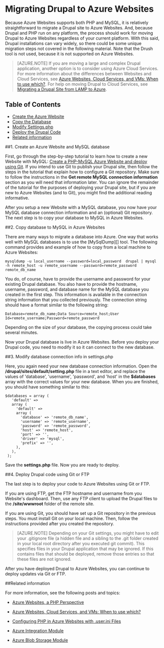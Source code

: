 <!-- deleted in Global -->

<properties linkid="migrating-drupal-to-azure-websites" urlDisplayName="Migrating Drupal to Azure  Websites" pageTitle="Migrating Drupal to Azure  Websites" metaKeywords="Drupal, PHP,  Websites" description="Migrate a Drupal PHP site to Azure  Websites." metaCanonical="" services="web-sites" documentationCenter="PHP" title="Migrating Drupal to Azure  Websites" authors="jroth" solutions="" manager="paulettm" editor="mollybos" />


# Migrating Drupal to Azure  Websites

Because Azure  Websites supports both PHP and MySQL, it is relatively straightforward to migrate a Drupal site to Azure  Websites. And, because Drupal and PHP run on any platform, the process should work for moving Drupal to Azure  Websites regardless of your current platform. With this said, Drupal installations can vary widely, so there could be some unique migration steps not covered in the following material. Note that the Drush tool is not used, because it is not supported on Azure  Websites.

> [AZURE.NOTE]
> If you are moving a large and complex Drupal application, another option is to consider using Azure Cloud Services. For more information about the differences between  Websites and Cloud Services, see <a href="/documentation/articles/choose-web-site-cloud-service-vm/">Azure  Websites, Cloud Services, and VMs: When to use which?</a>. For help on moving Drupal to Cloud Services, see <a href="http://blogs.msdn.com/b/brian_swan/archive/2012/03/19/azure-real-world-migrating-drupal-from-lamp-to-windows-azure.aspx">Migrating a Drupal Site from LAMP to Azure</a>.

## Table of Contents

- [Create the Azure  Website][]
- [Copy the Database][]
- [Modify Settings.php][]
- [Deploy the Drupal Code][]
- [Related information][]
 
##<a name="create-siteanddb"></a>1. Create an Azure Website and MySQL database

First, go through the step-by-step tutorial to learn how to create a new  Website with MySQL: [Create a PHP-MySQL Azure  Website and deploy using Git][]. If you intend to use Git to publish your Drupal site, then follow the steps in the tutorial that explain how to configure a Git repository. Make sure to follow the instructions in the **Get remote MySQL connection information** section as you will need that information later. You can ignore the remainder of the tutorial for the purposes of deploying your Drupal site, but if you are new to Azure  Websites (and to Git), you might find the additional reading informative.

After you setup a new  Website with a MySQL database, you now have your MySQL database connection information and an (optional) Git repository. The next step is to copy your database to MySQL in Azure  Websites.

##<a name="copy-database"></a>2. Copy database to MySQL in Azure Websites

There are many ways to migrate a database into Azure. One way that works well with MySQL databases is to use the [MySqlDump][] tool. The following command provides and example of how to copy from a local machine to Azure  Websites:

    mysqldump -u local_username --password=local_password  drupal | mysql -h remote_host -u remote_username --password=remote_password remote_db_name

You do, of course, have to provide the username and password for your existing Drupal database. You also have to provide the hostname, username, password, and database name for the MySQL database you created in the first step. This information is available in the connection string information that you collected previously. The connection string should have a format similar to the following string:

    Database=remote_db_name;Data Source=remote_host;User Id=remote_username;Password=remote_password

Depending on the size of your database, the copying process could take several minutes.

Now your Drupal database is live in Azure  Websites. Before you deploy your Drupal code, you need to modify it so it can connect to the new database.

##<a name="modify-settingsphp"></a>3. Modify database connection info in settings.php

Here, you again need your new database connection information. Open the **/drupal/sites/default/setting.php** file in a text editor, and replace the values of 'database', 'username', 'password', and 'host' in the **$databases** array with the correct values for your new database. When you are finished, you should have something similar to this:

    $databases = array (
       'default' => 
       array (
         'default' => 
         array (
           'database' => 'remote_db_name',
           'username' => 'remote_username',
           'password' => 'remote_password',
           'host' => 'remote_host',
           'port' => '',
           'driver' => 'mysql',
           'prefix' => '',
         ),
       ),
     );

Save the **settings.php** file. Now you are ready to deploy.

##<a name="deploy-drupalcode"></a>4. Deploy Drupal code using Git or FTP

The last step is to deploy your code to Azure  Websites using Git or FTP.

If you are using FTP, get the FTP hostname and username from you  Website's dashboard. Then, use any FTP client to upload the Drupal files to the **/site/wwwroot** folder of the remote site.

If you are using Git, you should have set up a Git repository in the previous steps. You must install Git on your local machine. Then, follow the instructions provided after you created the repository.

> [AZURE.NOTE]
> Depending on your Git settings, you might have to edit your .gitignore file (a hidden file and a sibling to the .git folder created in your local root directory after you executed git commit). This specifies files in your Drupal application that may be ignored. If this contains files that should be deployed, remove those entries so that these files are not ignored.

After you have deployed Drupal to Azure  Websites, you can continue to deploy updates via Git or FTP.

##<a name="related-information"></a>Related information

For more information, see the following posts and topics:

- [Azure  Websites, a PHP Perspective][]
- [Azure  Websites, Cloud Services, and VMs: When to use which?][]
- [Configuring PHP in Azure  Websites with .user.ini Files][]
- [Azure Integration Module](https://drupal.org/project/azure_auth)
- [Azure Blob Storage Module](https://drupal.org/project/azure_blob)

  [Create the Azure  Website]: #create-siteanddb
  [Copy the Database]: #copy-database
  [Modify Settings.php]: #modify-settingsphp
  [Deploy the Drupal Code]: #deploy-drupalcode
  [Related information]: #related-information
  [Create a PHP-MySQL Azure  Website and deploy using Git]: /documentation/articles/web-sites-php-mysql-deploy-use-git
  [Azure  Websites, a PHP Perspective]: http://blogs.msdn.com/b/silverlining/archive/2012/06/12/windows-azure-websites-a-php-perspective.aspx
  [Azure  Websites, Cloud Services, and VMs: When to use which?]: /documentation/articles/choose-web-site-cloud-service-vm
  [Configuring PHP in Azure  Websites with .user.ini Files]: http://blogs.msdn.com/b/silverlining/archive/2012/07/10/configuring-php-in-windows-azure-websites-with-user-ini-files.aspx
  [Azure Integration Module]: http://drupal.org/project/azure
